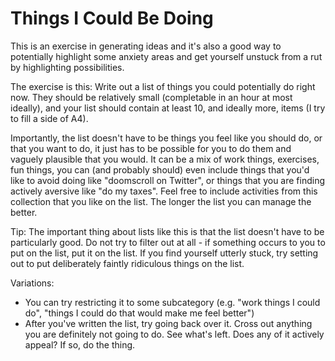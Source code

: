 # Things I Could Be Doing

This is an exercise in generating ideas and it's also a good way to potentially highlight some anxiety areas and get yourself unstuck from a rut by highlighting possibilities.

The exercise is this: Write out a list of things you could potentially do right now. They should be relatively small (completable in an hour at most ideally), and your list should contain at least 10, and ideally more, items (I try to fill a side of A4).

Importantly, the list doesn't have to be things you feel like you should do, or that you want to do, it just has to be possible for you to do them and vaguely plausible that you would. It can be a mix of work things, exercises, fun things, you can (and probably should) even include things that you'd like to avoid doing like "doomscroll on Twitter", or things that you are finding actively aversive like "do my taxes". Feel free to include activities from this collection that you like on the list.
The longer the list you can manage the better.

Tip: The important thing about lists like this is that the list doesn't have to be particularly good. Do not try to filter out at all - if something occurs to you to put on the list, put it on the list. If you find yourself utterly stuck, try setting out to put deliberately faintly ridiculous things on the list.

Variations:

* You can try restricting it to some subcategory (e.g. "work things I could do", "things I could do that would make me feel better")
* After you've written the list, try going back over it. Cross out anything you are definitely not going to do. See what's left. Does any of it actively appeal? If so, do the thing.

